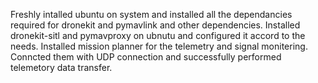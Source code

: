Freshly intalled ubuntu on system and installed all the dependancies required for dronekit and pymavlink and other dependencies. Installed dronekit-sitl and pymavproxy on ubnutu and configured it accord to the needs. Installed mission planner for the telemetry and signal monitering. Conncted them with UDP connection and successfully performed telemetory data transfer.

